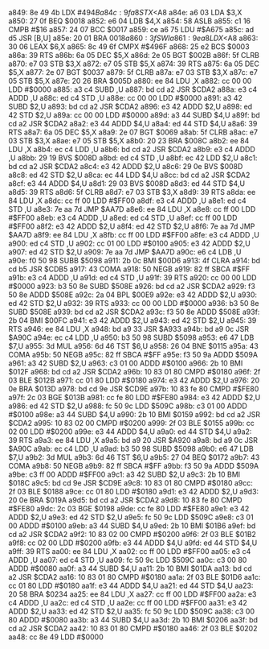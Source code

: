 a849: 8e 49 4b     LDX    #$494B
a84c: 9f a8        STX    <$A8
a84e: a6 03        LDA    $3,X
a850: 27 0f        BEQ    $0018
a852: e6 04        LDB    $4,X
a854: 58           ASLB
a855: c1 16        CMPB   #$16
a857: 24 07        BCC    $0017
a859: ce a6 75     LDU    #$A675
a85c: ad d5        JSR    [B,U]
a85e: 20 01        BRA    $0018
a860: 3f           SWI
a861: 9e a8        LDX    <$A8
a863: 30 06        LEAX   $6,X
a865: 8c 49 6f     CMPX   #$496F
a868: 25 e2        BCS    $0003
a86a: 39           RTS
a86b: 6a 05        DEC    $5,X
a86d: 2e 05        BGT    $002B
a86f: 5f           CLRB
a870: e7 03        STB    $3,X
a872: e7 05        STB    $5,X
a874: 39           RTS
a875: 6a 05        DEC    $5,X
a877: 2e 07        BGT    $0037
a879: 5f           CLRB
a87a: e7 03        STB    $3,X
a87c: e7 05        STB    $5,X
a87e: 20 26        BRA    $005D
a880: ee 84        LDU    ,X
a882: cc 00 00     LDD    #$0000
a885: a3 c4        SUBD   ,U
a887: bd cd a2     JSR    $CDA2
a88a: e3 c4        ADDD   ,U
a88c: ed c4        STD    ,U
a88e: cc 00 00     LDD    #$0000
a891: a3 42        SUBD   $2,U
a893: bd cd a2     JSR    $CDA2
a896: e3 42        ADDD   $2,U
a898: ed 42        STD    $2,U
a89a: cc 00 00     LDD    #$0000
a89d: a3 44        SUBD   $4,U
a89f: bd cd a2     JSR    $CDA2
a8a2: e3 44        ADDD   $4,U
a8a4: ed 44        STD    $4,U
a8a6: 39           RTS
a8a7: 6a 05        DEC    $5,X
a8a9: 2e 07        BGT    $0069
a8ab: 5f           CLRB
a8ac: e7 03        STB    $3,X
a8ae: e7 05        STB    $5,X
a8b0: 20 23        BRA    $008C
a8b2: ee 84        LDU    ,X
a8b4: ec c4        LDD    ,U
a8b6: bd cd a2     JSR    $CDA2
a8b9: e3 c4        ADDD   ,U
a8bb: 29 19        BVS    $008D
a8bd: ed c4        STD    ,U
a8bf: ec 42        LDD    $2,U
a8c1: bd cd a2     JSR    $CDA2
a8c4: e3 42        ADDD   $2,U
a8c6: 29 0e        BVS    $008D
a8c8: ed 42        STD    $2,U
a8ca: ec 44        LDD    $4,U
a8cc: bd cd a2     JSR    $CDA2
a8cf: e3 44        ADDD   $4,U
a8d1: 29 03        BVS    $008D
a8d3: ed 44        STD    $4,U
a8d5: 39           RTS
a8d6: 5f           CLRB
a8d7: e7 03        STB    $3,X
a8d9: 39           RTS
a8da: ee 84        LDU    ,X
a8dc: cc ff 00     LDD    #$FF00
a8df: e3 c4        ADDD   ,U
a8e1: ed c4        STD    ,U
a8e3: 7e aa 7d     JMP    $AA7D
a8e6: ee 84        LDU    ,X
a8e8: cc ff 00     LDD    #$FF00
a8eb: e3 c4        ADDD   ,U
a8ed: ed c4        STD    ,U
a8ef: cc ff 00     LDD    #$FF00
a8f2: e3 42        ADDD   $2,U
a8f4: ed 42        STD    $2,U
a8f6: 7e aa 7d     JMP    $AA7D
a8f9: ee 84        LDU    ,X
a8fb: cc ff 00     LDD    #$FF00
a8fe: e3 c4        ADDD   ,U
a900: ed c4        STD    ,U
a902: cc 01 00     LDD    #$0100
a905: e3 42        ADDD   $2,U
a907: ed 42        STD    $2,U
a909: 7e aa 7d     JMP    $AA7D
a90c: e6 c4        LDB    ,U
a90e: f0 50 98     SUBB   $5098
a911: 2b 0c        BMI    $00D6
a913: 4f           CLRA
a914: bd cd b5     JSR    $CDB5
a917: 43           COMA
a918: 50           NEGB
a919: 82 ff        SBCA   #$FF
a91b: e3 c4        ADDD   ,U
a91d: ed c4        STD    ,U
a91f: 39           RTS
a920: cc 00 00     LDD    #$0000
a923: b3 50 8e     SUBD   $508E
a926: bd cd a2     JSR    $CDA2
a929: f3 50 8e     ADDD   $508E
a92c: 2a 04        BPL    $00E9
a92e: e3 42        ADDD   $2,U
a930: ed 42        STD    $2,U
a932: 39           RTS
a933: cc 00 00     LDD    #$0000
a936: b3 50 8e     SUBD   $508E
a939: bd cd a2     JSR    $CDA2
a93c: f3 50 8e     ADDD   $508E
a93f: 2b 04        BMI    $00FC
a941: e3 42        ADDD   $2,U
a943: ed 42        STD    $2,U
a945: 39           RTS
a946: ee 84        LDU    ,X
a948: bd a9 33     JSR    $A933
a94b: bd a9 0c     JSR    $A90C
a94e: ec c4        LDD    ,U
a950: b3 50 98     SUBD   $5098
a953: e6 47        LDB    $7,U
a955: 3d           MUL
a956: 6d 46        TST    $6,U
a958: 26 04        BNE    $0115
a95a: 43           COMA
a95b: 50           NEGB
a95c: 82 ff        SBCA   #$FF
a95e: f3 50 9a     ADDD   $509A
a961: a3 42        SUBD   $2,U
a963: c3 01 00     ADDD   #$0100
a966: 2b 10        BMI    $012F
a968: bd cd a2     JSR    $CDA2
a96b: 10 83 01 80  CMPD   #$0180
a96f: 2f 03        BLE    $012B
a971: cc 01 80     LDD    #$0180
a974: e3 42        ADDD   $2,U
a976: 20 0e        BRA    $013D
a978: bd cd 9e     JSR    $CD9E
a97b: 10 83 fe 80  CMPD   #$FE80
a97f: 2c 03        BGE    $013B
a981: cc fe 80     LDD    #$FE80
a984: e3 42        ADDD   $2,U
a986: ed 42        STD    $2,U
a988: fc 50 9c     LDD    $509C
a98b: c3 01 00     ADDD   #$0100
a98e: a3 44        SUBD   $4,U
a990: 2b 10        BMI    $0159
a992: bd cd a2     JSR    $CDA2
a995: 10 83 02 00  CMPD   #$0200
a999: 2f 03        BLE    $0155
a99b: cc 02 00     LDD    #$0200
a99e: e3 44        ADDD   $4,U
a9a0: ed 44        STD    $4,U
a9a2: 39           RTS
a9a3: ee 84        LDU    ,X
a9a5: bd a9 20     JSR    $A920
a9a8: bd a9 0c     JSR    $A90C
a9ab: ec c4        LDD    ,U
a9ad: b3 50 98     SUBD   $5098
a9b0: e6 47        LDB    $7,U
a9b2: 3d           MUL
a9b3: 6d 46        TST    $6,U
a9b5: 27 04        BEQ    $0172
a9b7: 43           COMA
a9b8: 50           NEGB
a9b9: 82 ff        SBCA   #$FF
a9bb: f3 50 9a     ADDD   $509A
a9be: c3 ff 00     ADDD   #$FF00
a9c1: a3 42        SUBD   $2,U
a9c3: 2b 10        BMI    $018C
a9c5: bd cd 9e     JSR    $CD9E
a9c8: 10 83 01 80  CMPD   #$0180
a9cc: 2f 03        BLE    $0188
a9ce: cc 01 80     LDD    #$0180
a9d1: e3 42        ADDD   $2,U
a9d3: 20 0e        BRA    $019A
a9d5: bd cd a2     JSR    $CDA2
a9d8: 10 83 fe 80  CMPD   #$FE80
a9dc: 2c 03        BGE    $0198
a9de: cc fe 80     LDD    #$FE80
a9e1: e3 42        ADDD   $2,U
a9e3: ed 42        STD    $2,U
a9e5: fc 50 9c     LDD    $509C
a9e8: c3 01 00     ADDD   #$0100
a9eb: a3 44        SUBD   $4,U
a9ed: 2b 10        BMI    $01B6
a9ef: bd cd a2     JSR    $CDA2
a9f2: 10 83 02 00  CMPD   #$0200
a9f6: 2f 03        BLE    $01B2
a9f8: cc 02 00     LDD    #$0200
a9fb: e3 44        ADDD   $4,U
a9fd: ed 44        STD    $4,U
a9ff: 39           RTS
aa00: ee 84        LDU    ,X
aa02: cc ff 00     LDD    #$FF00
aa05: e3 c4        ADDD   ,U
aa07: ed c4        STD    ,U
aa09: fc 50 9c     LDD    $509C
aa0c: c3 00 80     ADDD   #$0080
aa0f: a3 44        SUBD   $4,U
aa11: 2b 10        BMI    $01DA
aa13: bd cd a2     JSR    $CDA2
aa16: 10 83 01 80  CMPD   #$0180
aa1a: 2f 03        BLE    $01D6
aa1c: cc 01 80     LDD    #$0180
aa1f: e3 44        ADDD   $4,U
aa21: ed 44        STD    $4,U
aa23: 20 58        BRA    $0234
aa25: ee 84        LDU    ,X
aa27: cc ff 00     LDD    #$FF00
aa2a: e3 c4        ADDD   ,U
aa2c: ed c4        STD    ,U
aa2e: cc ff 00     LDD    #$FF00
aa31: e3 42        ADDD   $2,U
aa33: ed 42        STD    $2,U
aa35: fc 50 9c     LDD    $509C
aa38: c3 00 80     ADDD   #$0080
aa3b: a3 44        SUBD   $4,U
aa3d: 2b 10        BMI    $0206
aa3f: bd cd a2     JSR    $CDA2
aa42: 10 83 01 80  CMPD   #$0180
aa46: 2f 03        BLE    $0202
aa48: cc 8e 49     LDD    #$0000
